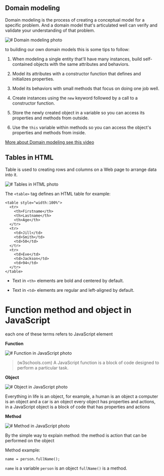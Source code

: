 ## **Domain modeling**

Domain modeling is the process of creating a conceptual model for a specific problem. And a domain model that's articulated well can verify and validate your understanding of that problem.

![# Domain modeling photo](https://i.ytimg.com/vi/M1e2XwSADDE/maxresdefault.jpg)

to building our own domain models this is some tips to follow:

1. When modeling a single entity that'll have many instances, build self-contained objects with the same attributes and behaviors.

2. Model its attributes with a constructor function that defines and initializes properties.

3. Model its behaviors with small methods that focus on doing one job well.

4. Create instances using the `new` keyword followed by a call to a constructor function.

5. Store the newly created object in a variable so you can access its properties and methods from outside.

6. Use the `this` variable within methods so you can access the object's properties and methods from inside.

 [More about Domain modeling see this video](https://youtu.be/M1e2XwSADDE)

## **Tables in HTML**

Table is used to creating rows and columns on a Web page to arrange data into it.

![# Tables in HTML photo](https://cf2.ppt-online.org/files2/slide/x/x03e9GTk5pRrMdEywnDSZbjBHJ2zoYaFmfuKsh/slide-10.jpg)

The `<table>` tag defines an HTML table for example:

```
<table style="width:100%">
  <tr>
    <th>Firstname</th>
    <th>Lastname</th>
    <th>Age</th>
  </tr>
  <tr>
    <td>Jill</td>
    <td>Smith</td>
    <td>50</td>
  </tr>
  <tr>
    <td>Eve</td>
    <td>Jackson</td>
    <td>94</td>
  </tr>
</table>
```

- Text in `<th>` elements are bold and centered by default.

- Text in `<td>` elements are regular and left-aligned by default.


# **Function method and object in JavaScript**

each one of these terms refers to JavaScript element

**Function**

![# Function in JavaScript photo](https://s3.ap-south-1.amazonaws.com/s3.studytonight.com/tutorials/uploads/pictures/1587882057-1.png)

> (w3schools.com) A JavaScript function is a block of code designed to perform a particular task.

**Object**

![# Object in JavaScript photo](https://encrypted-tbn0.gstatic.com/images?q=tbn:ANd9GcQlExxPSWHLOxOnlnz0oNV8D1SyQHhtBpcbJA&usqp=CAU)

Everything in life is an object, for example, a human is an object a computer is an object and a car is an object every object has properties and actions, in a JavaScript object is a block of code that has properties and actions

**Method**

![# Method in JavaScript photo](https://ultimatecourses.com/assets/blog/javascript/private-properties-methods-javascript-classes-d115034832e72871d7f0e465ef68591b8c2776dd6afad6040e2303ac2db7e880.png)

By the simple way to explain method: the method is action that can be performed on the object

Method example:

`name = person.fullName();`

`name` is a variable `person` is an object `fullName()` is a method.